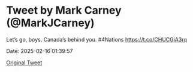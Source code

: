 # Tweet by Mark Carney (@MarkJCarney)

Let’s go, boys. Canada’s behind you.  #4Nations https://t.co/CHUCGiA3rq

Date: 2025-02-16 01:39:57

[Original Tweet](https://x.com/MarkJCarney/status/1890939141547757884)
